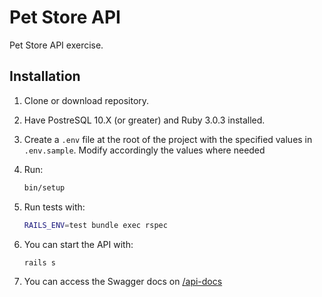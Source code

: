 # Pet Store API

Pet Store API exercise.

## Installation

1. Clone or download repository.
2. Have PostreSQL 10.X (or greater) and Ruby 3.0.3 installed.
3. Create a `.env` file at the root of the project with the specified values in `.env.sample`. Modify accordingly the values where needed
4. Run:

    ```bash
    bin/setup
    ```
5. Run tests with:
    ```bash
    RAILS_ENV=test bundle exec rspec
    ```
6. You can start the API with:
    ```bash
    rails s
    ```
7. You can access the Swagger docs on [/api-docs](http://localhost:3000/api-docs)
